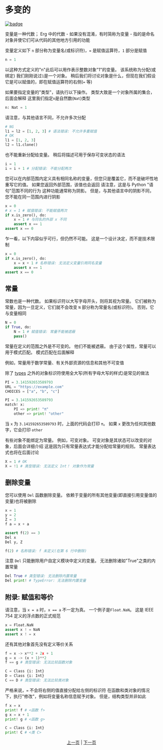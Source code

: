 # 多变的

[![badge](https://img.shields.io/endpoint.svg?url=https%3A%2F%2Fgezf7g7pd5.execute-api.ap-northeast-1.amazonaws.com%2Fdefault%2Fsource_up_to_date%3Fowner%3Derg-lang%26repos%3Derg%26ref%3Dmain%26path%3Ddoc/EN/syntax/02_name.md%26commit_hash%3D51de3c9d5a9074241f55c043b9951b384836b258)](https://gezf7g7pd5.execute-api.ap-northeast-1.amazonaws.com/default/source_up_to_date?owner=erg-lang&repos=erg&ref=main&path=doc/EN/syntax/02_name.md&commit_hash=51de3c9d5a9074241f55c043b9951b384836b258)

变量是一种代数； Erg 中的代数 - 如果没有混淆，有时简称为变量 - 指的是命名对象并使它们可从代码的其他地方引用的功能

变量定义如下
`n` 部分称为变量名(或标识符)，`=` 是赋值运算符，`1` 部分是赋值

```python
n = 1
```

以这种方式定义的"n"此后可以用作表示整数对象"1"的变量。 该系统称为分配(或绑定)
我们刚刚说过`1`是一个对象。 稍后我们将讨论对象是什么，但现在我们假设它是可以赋值的，即在赋值运算符的右侧(`=` 等)

如果要指定变量的"类型"，请执行以下操作。 类型大致是一个对象所属的集合，后面会解释
这里我们指定`n`是自然数(`Nat`)类型

```python
n: Nat = 1
```

请注意，与其他语言不同，不允许多次分配

```python
# NG
l1 = l2 = [1, 2, 3] # 语法错误: 不允许多重赋值
# OK
l1 = [1, 2, 3]
l2 = l1.clone()
```

也不能重新分配给变量。 稍后将描述可用于保存可变状态的语法

```python
i = 1
i = i + 1 # 分配错误: 不能分配两次
```

您可以在内部范围内定义具有相同名称的变量，但您只是覆盖它，而不是破坏性地重写它的值。 如果您返回外部范围，该值也会返回
请注意，这是与 Python "语句"范围不同的行为
这种功能通常称为阴影。 但是，与其他语言中的阴影不同，您不能在同一范围内进行阴影

```python
x = 0
# x = 1 # 赋值错误: 不能赋值两次
if x.is_zero(), do:
    x = 1 # 与同名的外部 x 不同
    assert x == 1
assert x == 0
```

乍一看，以下内容似乎可行，但仍然不可能。 这是一个设计决定，而不是技术限制

```python
x = 0
if x.is_zero(), do:
    x = x + 1 # 名称错误: 无法定义变量引用同名变量
    assert x == 1
assert x == 0
```

## 常量

常数也是一种代数。 如果标识符以大写字母开头，则将其视为常量。 它们被称为常量，因为一旦定义，它们就不会改变
`N` 部分称为常量名(或标识符)。 否则，它与变量相同

```python
N = 0
if True, do:
    N = 1 # 赋值错误: 常量不能被遮蔽
    pass()
```

常量在定义的范围之外是不可变的。 他们不能被遮蔽。 由于这个属性，常量可以用于模式匹配。 模式匹配在后面解释

例如，常量用于数学常量、有关外部资源的信息和其他不可变值

除了 [types](./type/01_type_system.md) 之外的对象标识符使用全大写(所有字母大写的样式)是常见的做法

```python
PI = 3.141592653589793
URL = "https://example.com"
CHOICES = ["a", "b", "c"]
```

```python
PI = 3.141592653589793
match! x:
    PI => print! "π"
    other => print! "other"
```

当 `x` 为 `3.141592653589793` 时，上面的代码会打印 `π`。 如果 `x` 更改为任何其他数字，它会打印 `other`

有些对象不能绑定为常量。 例如，可变对象。 可变对象是其状态可以改变的对象，后面会详细介绍
这是因为只有常量表达式才能分配给常量的规则。 常量表达式也将在后面讨论

```python
X = 1 # OK
X = !1 # 类型错误: 无法定义 Int！ 对象作为常量
```

## 删除变量

您可以使用 `Del` 函数删除变量。 依赖于变量的所有其他变量(即直接引用变量值的变量)也将被删除

```python
x = 1
y = 2
Z = 3
f a = x + a

assert f(2) == 3
Del x
Del y, Z

f(2) # 名称错误: f 未定义(在第 6 行中删除)
```

注意 `Del` 只能删除用户自定义模块中定义的变量。 无法删除诸如"True"之类的内置常量

```python
Del True # 类型错误: 无法删除内置常量
Del print! # TypeError: 无法删除内置变量
```

## 附录: 赋值和等价

请注意，当 `x = a` 时，`x == a` 不一定为真。 一个例子是`Float.NaN`。 这是 IEEE 754 定义的浮点数的正式规范

```python
x = Float.NaN
assert x ! = NaN
assert x ! = x
```

还有其他对象首先没有定义等价关系

```python
f = x -> x**2 + 2x + 1
g = x -> (x + 1)**2
f == g # 类型错误: 无法比较函数对象

C = Class {i: Int}
D = Class {i: Int}
C == D # 类型错误: 无法比较类对象
```

严格来说，`=` 不会将右侧的值直接分配给左侧的标识符
在函数和类对象的情况下，执行"修改"，例如将变量名称信息赋予对象。 但是，结构类型并非如此

```python
f x = x
print! f # <函数 f>
g x = x + 1
print! g # <函数 g>

C = Class {i: Int}
print! C # <类 C>
```

<p align='center'>
    <a href='./01_literal.md'>上一页</a> | <a href='./03_declaration.md'>下一页</a>
</p>
